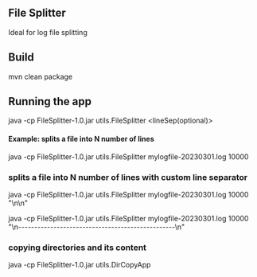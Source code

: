 ## File Splitter

Ideal for log file splitting

## Build

mvn clean package

## Running the app

java -cp FileSplitter-1.0.jar utils.FileSplitter <filename> <numLines> <lineSep(optional)>

#### Example: splits a file into N number of lines  

java -cp FileSplitter-1.0.jar utils.FileSplitter mylogfile-20230301.log 10000

### splits a file into N number of lines with custom line separator

java -cp FileSplitter-1.0.jar utils.FileSplitter mylogfile-20230301.log 10000 "\n\n"

java -cp FileSplitter-1.0.jar utils.FileSplitter mylogfile-20230301.log 10000 "\n-------------------------------------------------\n"

### copying directories and its content

java -cp FileSplitter-1.0.jar utils.DirCopyApp <source dir> <target dir>



